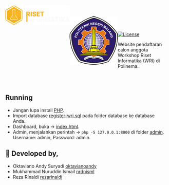 <img src="https://github.com/rezarinaldi/registrasi-calon-wri/raw/main/kode/dashboard/dists/images/wri2.png" width="200px" align="left"/>
<br><br>
<img src="https://github.com/rezarinaldi/registrasi-calon-wri/raw/main/kode/dashboard/dists/images/logo-polinema.png" width="150px" align="left"/>
<br><br>
<p align="left">
  <a href="https://packagist.org/packages/laravel/framework"><img src="https://poser.pugx.org/laravel/framework/license.svg" alt="License"></a>
<p>Website pendaftaran calon anggota Workshop Riset Informatika (WRI) di Polinema.</p>
<br><br>
</p>

## Running

- Jangan lupa install [PHP](https://www.php.net).
- Import database [register-wri.sql](kode/database/register-wri.sql) pada folder database ke database Anda.
- Dashboard, buka -> [index.html](kode//dashboard/index.html).
- Admin, menjalankan perintah -> `php -S 127.0.0.1:8000` di folder [admin](kode/admin). <br> Username: admin, Password: admin.

## 🥼 Developed by,

- Oktaviano Andy Suryadi [oktavianoandy](https://github.com/oktavianoandy)
- Mukhammad Nuruddin Ismail [nrdnisml](https://github.com/nrdnisml)
- Reza Rinaldi [rezarinaldi](https://github.com/rezarinaldi)

